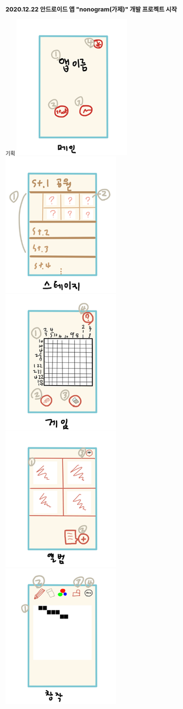 ### 2020.12.22 안드로이드 앱 "nonogram(가제)" 개발 프로젝트 시작



기획
<img src="./images/nonogram1.png" width="300">
<img src="./images/nonogram2.png" width="300">
<img src="./images/nonogram3.png" width="300">
<img src="./images/nonogram4.png" width="300">
<img src="./images/nonogram5.png" width="300">
